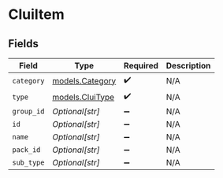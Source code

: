 # CluiItem


## Fields

| Field                                    | Type                                     | Required                                 | Description                              |
| ---------------------------------------- | ---------------------------------------- | ---------------------------------------- | ---------------------------------------- |
| `category`                               | [models.Category](../models/category.md) | :heavy_check_mark:                       | N/A                                      |
| `type`                                   | [models.CluiType](../models/cluitype.md) | :heavy_check_mark:                       | N/A                                      |
| `group_id`                               | *Optional[str]*                          | :heavy_minus_sign:                       | N/A                                      |
| `id`                                     | *Optional[str]*                          | :heavy_minus_sign:                       | N/A                                      |
| `name`                                   | *Optional[str]*                          | :heavy_minus_sign:                       | N/A                                      |
| `pack_id`                                | *Optional[str]*                          | :heavy_minus_sign:                       | N/A                                      |
| `sub_type`                               | *Optional[str]*                          | :heavy_minus_sign:                       | N/A                                      |